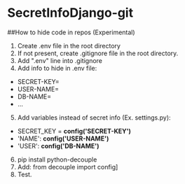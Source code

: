 # SecretInfoDjango-git
##How to hide code in repos (Experimental)
1. Create .env file in the root directory
2. If not present, create .gitignore file in the root directory.
3. Add ".env" line into .gitignore
4. Add info to hide in .env file:
  - SECRET-KEY=<secret key> 
  - USER-NAME=<database username>
  - DB-NAME=<database name>
  - ...
5. Add variables instead of secret info (Ex. settings.py):
  - SECRET_KEY = **config('SECRET-KEY')**  
  - 'NAME': **config('USER-NAME')**
  - 'USER': **config('DB-NAME')**
6. pip install python-decouple
7. Add: from decouple import config]
8. Test.
